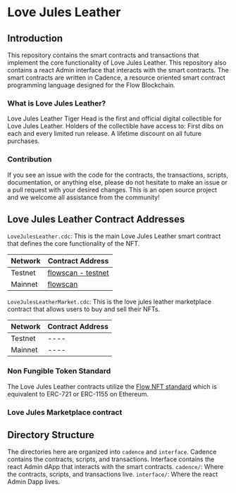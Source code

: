 # Love Jules Leather
## Introduction
This repository contains the smart contracts and transactions that implement the core functionality of Love Jules Leather.
This repository also contains a react Admin interface that interacts with the smart contracts.
The smart contracts are written in Cadence, a resource oriented smart contract programming language designed for the Flow Blockchain.
### What is Love Jules Leather?
Love Jules Leather Tiger Head is the first and official digital collectible for Love Jules Leather. Holders of the collectible have access to:
First dibs on each and every limited run release.
A lifetime discount on all future purchases.
### Contribution
If you see an issue with the code for the contracts, the transactions, scripts, documentation, or anything else, please do not hesitate to make an issue or a pull request with your desired changes. This is an open source project and we welcome all assistance from the community!
## Love Jules Leather Contract Addresses
`LoveJulesLeather.cdc`: This is the main Love Jules Leather smart contract that defines the core functionality of the NFT.

| **Network** | **Contract Address** |
|---|---|
| Testnet | [flowscan - testnet](https://testnet.flowscan.org/contract/A.3593499e2fbd34e3.LoveJulesLeather/overview) |
| Mainnet | [flowscan](https://flowscan.org/contract/A.6a8a6bd12143eaa5.LoveJulesLeather/overview) |

`LoveJulesLeatherMarket.cdc`: This is the love jules 
leather marketplace contract that allows users to buy and sell their NFTs.

| **Network** | **Contract Address** |
|---|---|
| Testnet | ---- |
| Mainnet | ---- |
### Non Fungible Token Standard
The Love Jules Leather contracts utilize the [Flow NFT standard](https://github.com/onflow/flow-nft) which is equivalent to ERC-721 or ERC-1155 on Ethereum.
### Love Jules Marketplace contract
## Directory Structure
The directories here are organized into `cadence` and `interface`.
Cadence contains the contracts, scripts, and transactions.
Interface contains the react Admin dApp that interacts with the smart contracts.
`cadence/`: Where the contracts, scripts, and transactions live.
`interface/`: Where the react Admin Dapp lives.
